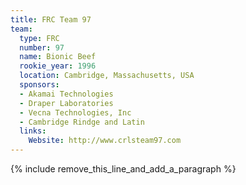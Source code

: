 ```yaml
---
title: FRC Team 97
team:
  type: FRC
  number: 97
  name: Bionic Beef
  rookie_year: 1996
  location: Cambridge, Massachusetts, USA
  sponsors:
  - Akamai Technologies
  - Draper Laboratories
  - Vecna Technologies, Inc
  - Cambridge Rindge and Latin
  links:
    Website: http://www.crlsteam97.com
---
```


{% include remove_this_line_and_add_a_paragraph %}